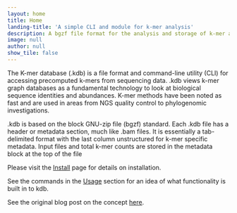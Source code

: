 ```yaml
---
layout: home
title: Home
landing-title: 'A simple CLI and module for k-mer analysis'
description: A bgzf file format for the analysis and storage of k-mer abundances.
image: null
author: null
show_tile: false
---
```


The K-mer database (.kdb) is a file format and command-line utility (CLI) for accessing precomputed k-mers from sequencing data. .kdb views k-mer graph databases as a fundamental technology to look at biological sequence identities and abundances. K-mer methods have been noted as fast and are used in areas from NGS quality control to phylogenomic investigations.

.kdb is based on the block GNU-zip file (bgzf) standard. Each .kdb file has a header or metadata section, much like .bam files. It is essentially a tab-delimited format with the last column unstructured for k-mer specific metadata. Input files and total k-mer counts are stored in the metadata block at the top of the file

Please visit the [Install](#/install) page for details on installation.

See the commands in the [Usage](#/usage) section for an idea of what functionality is built in to kdb.

See the original blog post on the concept [here](https://matthewralston.github.io/blog/kmer-database-format-part-1).

